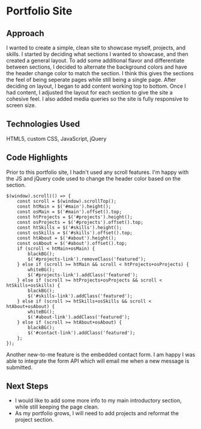 # Portfolio Site

## Approach
I wanted to create a simple, clean site to showcase myself, projects, and skills. I started by deciding what sections I wanted to showcase, and then created a general layout. To add some additional flavor and differentiate between sections, I decided to alternate the background colors and have the header change color to match the section. I think this gives the sections the feel of being seperate pages while still being a single page.
After deciding on layout, I began to add content working top to bottom. Once I had content, I adjusted the layout for each section to give the site a cohesive feel. I also added media queries so the site is fully responsive to screen size.

## Technologies Used
HTML5, custom CSS, JavaScript, jQuery

## Code Highlights
Prior to this portfolio site, I hadn't used any scroll features. I'm happy with the JS and jQuery code used to change the header color based on the section.
```
$(window).scroll(() => {
    const scroll = $(window).scrollTop(); 
    const htMain = $('#main').height();
    const osMain = $('#main').offset().top;
    const htProjects = $('#projects').height();
    const osProjects = $('#projects').offset().top;
    const htSkills = $('#skills').height();
    const osSkills = $('#skills').offset().top;
    const htAbout = $('#about').height();
    const osAbout = $('#about').offset().top;
    if (scroll < htMain+osMain) {
        blackBG();
        $('#projects-link').removeClass('featured');
    } else if (scroll >= htMain && scroll < htProjects+osProjects) {
        whiteBG();
        $('#projects-link').addClass('featured');
    } else if (scroll >= htProjects+osProjects && scroll < htSkills+osSkills) {
        blackBG();
        $('#skills-link').addClass('featured');
    } else if (scroll >= htSkills+osSkills && scroll < htAbout+osAbout) {
        whiteBG();
        $('#about-link').addClass('featured');
    } else if (scroll >= htAbout+osAbout) {
        blackBG();
        $('#contact-link').addClass('featured');
    };
});
```

Another new-to-me feature is the embedded contact form. I am happy I was able to integrate the form API which will email me when a new message is submitted.

## Next Steps
- I would like to add some more info to my main introductory section, while still keeping the page clean.
- As my portfolio grows, I will need to add projects and reformat the project section.